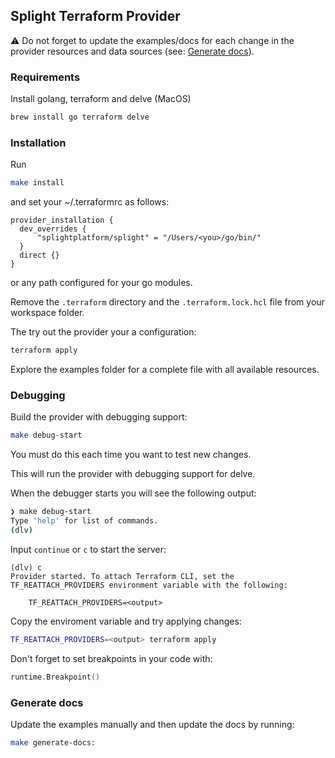 ## Splight Terraform Provider

:warning: Do not forget to update the examples/docs for each change in the provider resources and data sources (see: [Generate docs](#generate-docs)).

### Requirements

Install golang, terraform and delve (MacOS)

```bash
brew install go terraform delve
```

### Installation

Run

```bash
make install
```

and set your ~/.terraformrc as follows:

```hcl
provider_installation {
  dev_overrides {
      "splightplatform/splight" = "/Users/<you>/go/bin/"
  }
  direct {}
}
```

or any path configured for your go modules.

Remove the ```.terraform``` directory and the ```.terraform.lock.hcl``` file from your workspace folder.

The try out the provider your a configuration:

```bash
terraform apply
```

Explore the examples folder for a complete file with all available resources.

### Debugging

Build the provider with debugging support:

```bash
make debug-start
```

You must do this each time you want to test new changes.

This will run the provider with debugging support for delve.

When the debugger starts you will see the following output:

```bash
❯ make debug-start
Type 'help' for list of commands.
(dlv)
```

Input ```continue``` or ```c``` to start the server:

```
(dlv) c
Provider started. To attach Terraform CLI, set the TF_REATTACH_PROVIDERS environment variable with the following:

	TF_REATTACH_PROVIDERS=<output>
```

Copy the enviroment variable and try applying changes:

```bash
TF_REATTACH_PROVIDERS=<output> terraform apply
```

Don't forget to set breakpoints in your code with:

```go
runtime.Breakpoint()
```

### Generate docs

Update the examples manually and then update the docs by running:

```bash
make generate-docs:
```
